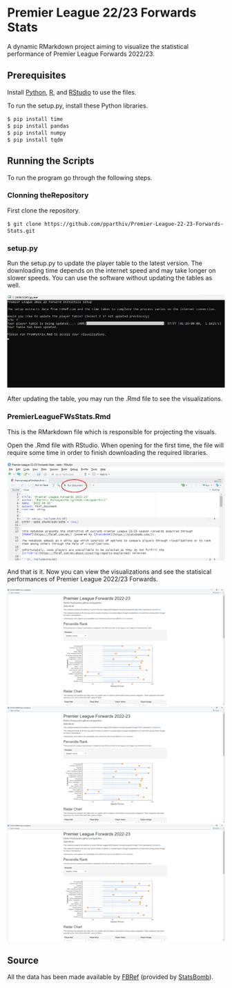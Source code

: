 # Premier League 22/23 Forwards Stats

A dynamic RMarkdown project aiming to visualize the statistical performance of Premier League Forwards 2022/23.

## Prerequisites

Install [Python](https://www.python.org/downloads/), [R](https://cran.r-project.org/bin/windows/base/), and [RStudio](https://www.rstudio.com/products/rstudio/download/) to use the files.

To run the setup.py, install these Python libraries. 

```
$ pip install time
$ pip install pandas
$ pip install numpy
$ pip install tqdm
```
## Running the Scripts

To run the program go through the following steps.

### Clonning theRepository
First clone the repository.
```
$ git clone https://github.com/pparthiv/Premier-League-22-23-Forwards-Stats.git
```

### setup.py
Run the setup.py to update the player table to the latest version. The downloading time depends on the internet speed and may take longer on slower speeds.
You can use the software without updating the tables as well.

![setup.py](./Assets/setup.png)

After updating the table, you may run the .Rmd file to see the visualizations.

### PremierLeagueFWsStats.Rmd
This is the RMarkdown file which is responsible for projecting the visuals.

Open the .Rmd file with RStudio. When opening for the first time, the file will require some time in order to finish downloading the required libraries.

![PremierLeagueFWsStats.Rmd](./Assets/document.png)

And that is it. Now you can view the visualizations and see the statisical performances of Premier League 2022/23 Forwards. 

![PremierLeagueFWsStats_Perc.Rmd](./Assets/final.png)
![PremierLeagueFWsStats_Radar.Rmd](./Assets/final.png)
![PremierLeagueFWsStats_Scatter.Rmd](./Assets/final.png)

## Source

All the data has been made available by [FBRef](https://fbref.com) (provided by [StatsBomb](https://statsbomb.com/)).
